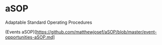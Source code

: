 # aSOP
Adaptable Standard Operating Procedures

(Events aSOP)[https://github.com/matthewjosef/aSOP/blob/master/event-opportunities-aSOP.md] 
